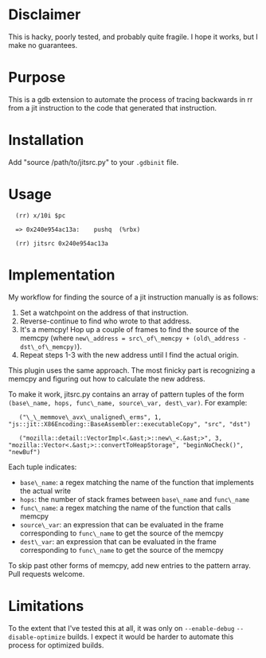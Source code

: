 # Disclaimer

This is hacky, poorly tested, and probably quite fragile. I hope it works, but I make no guarantees.

# Purpose

This is a gdb extension to automate the process of tracing backwards in rr from a jit instruction to the code that generated that instruction.

# Installation

Add "source /path/to/jitsrc.py" to your `.gdbinit` file.

# Usage
```
  (rr) x/10i $pc

  => 0x240e954ac13a:	pushq  (%rbx)

  (rr) jitsrc 0x240e954ac13a
```
# Implementation

My workflow for finding	the source of a jit instruction manually is as follows:

1. Set a watchpoint on the address of that instruction.
2. Reverse-continue to find who wrote to that address.
3. It's a memcpy! Hop up a couple of frames to find the source of the memcpy (where `new\_address = src\_of\_memcpy + (old\_address - dst\_of\_memcpy)`).
4. Repeat steps 1-3 with the new address until I find the actual origin.

This plugin uses the same approach. The most finicky part is recognizing a memcpy and figuring out how to calculate the new address.

To make it work, jitsrc.py contains an array of pattern tuples of the form `(base\_name, hops, func\_name, source\_var, dest\_var)`. For example:
```
   ("\_\_memmove\_avx\_unaligned\_erms", 1, "js::jit::X86Encoding::BaseAssembler::executableCopy", "src", "dst")

   ("mozilla::detail::VectorImpl<.&ast;>::new\_<.&ast;>", 3, "mozilla::Vector<.&ast;>::convertToHeapStorage", "beginNoCheck()", "newBuf")
```
Each tuple indicates:

  - `base\_name`: a regex matching the name of the function that implements the actual write
  - `hops`: the number of stack frames between `base\_name` and `func\_name`
  - `func\_name`: a regex matching the name of the function that calls memcpy
  - `source\_var`: an expression that can be evaluated in the frame corresponding to `func\_name` to get the source of the memcpy
  - `dest\_var`: an expression that can be evaluated in the frame corresponding to `func\_name` to get the source of the memcpy

To skip past other forms of memcpy, add new entries to the pattern array. Pull requests welcome.

# Limitations

To the extent that I've tested this at all, it was only on `--enable-debug` `--disable-optimize` builds. I expect it would be harder to automate this process for optimized builds.
